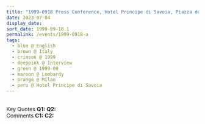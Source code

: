 ```yaml
---
title: "1999-0918 Press Conference, Hotel Principe di Savoia, Piazza della Repubblica 17, Milan, Lombardy, Italy"
date: 2023-07-04
display_date: 
sort_date: 1999-09-18.1
permalink: /events/1999-0918-a
tags:
  - blue @ English
  - brown @ Italy
  - crimson @ 1999
  - deeppink @ Interview
  - green @ 1999-09
  - maroon @ Lombardy
  - orange @ Milan
  - peru @ Hotel Principe di Savoia
---
```


<br>

<wave-list>
  <list-title color="DarkSeaGreen" width="55">Key Quotes</list-title>
  <list-item color="BlanchedAlmond" width="280"><b>Q1:</b> <i></i></list-item>
  <list-item color="Lavender" width="280"><b>Q2:</b> <i></i></list-item>
</wave-list>

<br>

<wave-list>
  <list-title color="DarkSeaGreen" width="55">Comments</list-title>
  <list-item color="BlanchedAlmond" width="280"><b>C1:</b> <i></i></list-item>
  <list-item color="Lavender" width="280"><b>C2:</b> <i></i></list-item>
</wave-list>